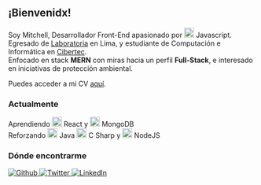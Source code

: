 ## ¡Bienvenidx!

Soy Mitchell, Desarrollador Front-End apasionado por <img src="https://devicon.dev/devicon.git/icons/javascript/javascript-original.svg" width="20" /> Javascript.<br />
Egresado de [Laboratoria](https://www.laboratoria.la/) en Lima, y estudiante de Computación e Informática en [Cibertec](https://www.cibertec.edu.pe/).<br />
Enfocado en stack **MERN** con miras hacia un perfil **Full-Stack**, e interesado en iniciativas de protección ambiental.<br/>

Puedes acceder a mi CV [aquí](https://drive.google.com/file/d/1nHtiN6BhlsaGgsXMvrmkf6uKF9OC6ATB/view?usp=sharing).

<!--<img src="https://github-readme-stats.vercel.app/api/top-langs/?username=mishrole&locale=es&hide_border=true&custom_title=Top Lenguajes Usados&layout=compact&langs_count=12%3C&hide=HTML,CSS,PowerShell,ASP&theme=graywhite" />-->


### Actualmente

Aprendiendo <img src="https://img.icons8.com/color/48/000000/react-native.png" width="20"/> React  y <img src="https://devicon.dev/devicon.git/icons/mongodb/mongodb-original.svg" width="20"/> MongoDB<br />
Reforzando
<img src="https://img.icons8.com/color/48/000000/java-coffee-cup-logo.png" width="20"/> Java 
<img src="https://devicon.dev/devicon.git/icons/csharp/csharp-original.svg" width="20"/> C Sharp  y
<img src="https://devicon.dev/devicon.git/icons/nodejs/nodejs-original.svg" width="20"/> NodeJS <br />

### Dónde encontrarme


<p>
  <a href="https://github.com/mishrole" target="_blank">
    <img alt="Github" src="https://img.shields.io/badge/GitHub-%2312100E.svg?&style=for-the-badge&logo=Github&logoColor=white"/>
  </a>
  <a href="https://twitter.com/mishrole" target="_blank">
    <img alt="Twitter" src="https://img.shields.io/badge/twitter-%231DA1F2.svg?&style=for-the-badge&logo=twitter&logoColor=white"/>
  </a>
  <a href="https://www.linkedin.com/in/mitchellrodriguez/" target="_blank">
    <img alt="LinkedIn" src="https://img.shields.io/badge/linkedin-%230077B5.svg?&style=for-the-badge&logo=linkedin&logoColor=white"/>
  </a>
  
  
</p>

<!--![#f03c15](https://via.placeholder.com/15/f03c15/000000?text=+) `#f03c15` -->
<!--<img src="https://img.shields.io/badge/Javascript-ffd438?&style=flat-square&logo=JavaScript&logoColor=white" />-->
<!--<img align="center" src="https://github-readme-stats.vercel.app/api/top-langs/?username=mishrole&layout=compact&langs_count=12%3C&hide=HTML,CSS,PowerShell,ASP&theme=graywhite" />-->



<!--
**mishrole/mishrole** is a ✨ _special_ ✨ repository because its `README.md` (this file) appears on your GitHub profile.

Here are some ideas to get you started:

- 🔭 I’m currently working on ...
- 🌱 I’m currently learning ...
- 👯 I’m looking to collaborate on ...
- 🤔 I’m looking for help with ...
- 💬 Ask me about ...
- 📫 How to reach me: ...
- 😄 Pronouns: ...
- ⚡ Fun fact: ...
-  Hi there 👋
-->
